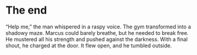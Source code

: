 # The end
“Help me,” the man whispered in a raspy voice. The gym transformed into a shadowy maze. Marcus could barely breathe, but he needed to break free. He mustered all his strength and pushed against the darkness. With a final shout, he charged at the door. It flew open, and he tumbled outside. 

